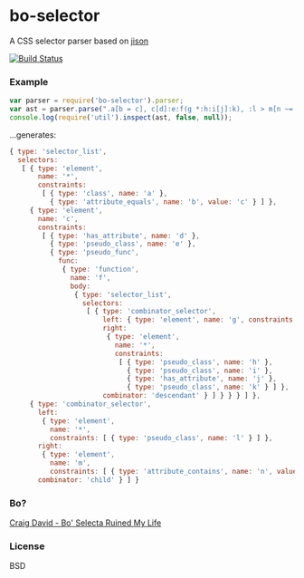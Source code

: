 # bo-selector

A CSS selector parser based on [jison](http://zaach.github.io/jison/)

[![Build Status](https://secure.travis-ci.org/featurist/bo-selector.png?branch=master)](http://travis-ci.org/featurist/bo-selector)

### Example

```js
var parser = require('bo-selector').parser;
var ast = parser.parse(".a[b = c], c[d]:e:f(g *:h:i[j]:k), :l > m[n ~= 'o']");
console.log(require('util').inspect(ast, false, null));
```

...generates:

```js
{ type: 'selector_list',
  selectors:
   [ { type: 'element',
       name: '*',
       constraints:
        [ { type: 'class', name: 'a' },
          { type: 'attribute_equals', name: 'b', value: 'c' } ] },
     { type: 'element',
       name: 'c',
       constraints:
        [ { type: 'has_attribute', name: 'd' },
          { type: 'pseudo_class', name: 'e' },
          { type: 'pseudo_func',
            func:
             { type: 'function',
               name: 'f',
               body:
                { type: 'selector_list',
                  selectors:
                   [ { type: 'combinator_selector',
                       left: { type: 'element', name: 'g', constraints: [] },
                       right:
                        { type: 'element',
                          name: '*',
                          constraints:
                           [ { type: 'pseudo_class', name: 'h' },
                             { type: 'pseudo_class', name: 'i' },
                             { type: 'has_attribute', name: 'j' },
                             { type: 'pseudo_class', name: 'k' } ] },
                       combinator: 'descendant' } ] } } } ] },
     { type: 'combinator_selector',
       left:
        { type: 'element',
          name: '*',
          constraints: [ { type: 'pseudo_class', name: 'l' } ] },
       right:
        { type: 'element',
          name: 'm',
          constraints: [ { type: 'attribute_contains', name: 'n', value: 'o' } ] },
       combinator: 'child' } ] }
```

### Bo?

[Craig David - Bo' Selecta Ruined My Life](http://www.youtube.com/watch?v=gpOA8AMZG8M)

### License

BSD